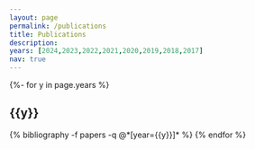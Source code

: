 ```yaml
---
layout: page
permalink: /publications
title: Publications
description:
years: [2024,2023,2022,2021,2020,2019,2018,2017]
nav: true
---
```

<!-- _pages/publications.md -->
<div class="publications">

{%- for y in page.years %}
  <h2 class="year">{{y}}</h2>
  {% bibliography -f papers -q @*[year={{y}}]* %}
{% endfor %}

</div>
